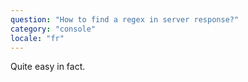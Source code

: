 ```yaml
---
question: "How to find a regex in server response?"
category: "console"
locale: "fr"
---
```


Quite easy in fact.